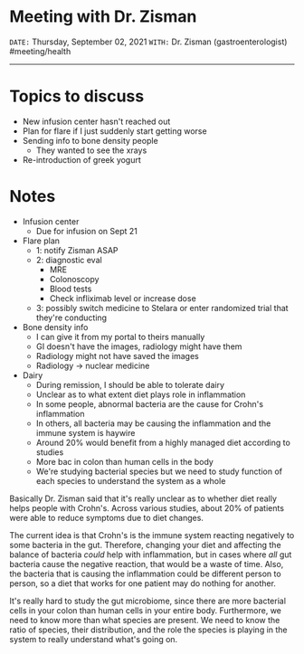 # Meeting with Dr. Zisman
`DATE:` Thursday, September 02, 2021
`WITH:` Dr. Zisman (gastroenterologist)
#meeting/health

---
# Topics to discuss
- New infusion center hasn't reached out
- Plan for flare if I just suddenly start getting worse
- Sending info to bone density people
	- They wanted to see the xrays
- Re-introduction of greek yogurt

# Notes
- Infusion center
	- Due for infusion on Sept 21
- Flare plan
	- 1: notify Zisman ASAP
	- 2: diagnostic eval
		- MRE
		- Colonoscopy
		- Blood tests
		- Check infliximab level or increase dose
	- 3: possibly switch medicine to Stelara or enter randomized trial that they're conducting
- Bone density info
	- I can give it from my portal to theirs manually
	- GI doesn't have the images, radiology might have them
	- Radiology might not have saved the images
	- Radiology -> nuclear medicine
- Dairy
	- During remission, I should be able to tolerate dairy
	- Unclear as to what extent diet plays role in inflammation
	- In some people,  abnormal bacteria are the cause for Crohn's inflammation
	- In others, all bacteria may be causing the inflammation and the immune system is haywire
	- Around 20% would benefit from a highly managed diet according to studies
	- More bac in colon than human cells in the body
	- We're studying bacterial species but we need to study function of each species to understand the system as a whole

Basically Dr. Zisman said that it's really unclear as to whether diet really helps people with Crohn's. Across various studies, about 20% of patients were able to reduce symptoms due to diet changes. 

The current idea is that Crohn's is the immune system reacting negatively to some bacteria in the gut. Therefore, changing your diet and affecting the balance of bacteria *could* help with inflammation, but in cases where *all* gut bacteria cause the negative reaction, that would be a waste of time. Also, the bacteria that is causing the inflammation could be different person to person, so a diet that works for one patient may do nothing for another. 

It's really hard to study the gut microbiome, since there are more bacterial cells in your colon than human cells in your entire body. Furthermore, we need to know more than what species are present. We need to know the ratio of species, their distribution, and the role the species is playing in the system to really understand what's going on. 